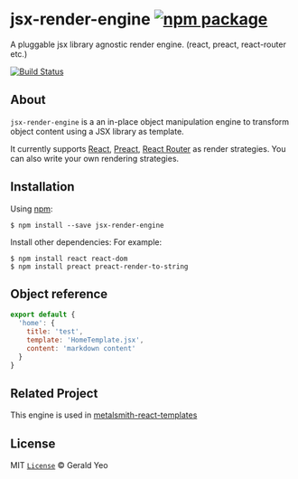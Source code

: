 # jsx-render-engine [![npm package][npm-badge]][npm-link]
A pluggable jsx library agnostic render engine. (react, preact, react-router etc.)

[![Build Status][build-badge]][build-link]

## About
`jsx-render-engine` is a an in-place object manipulation engine to transform object content using a JSX library as template.

It currently supports
[React](https://facebook.github.io/react/),
[Preact](https://www.npmjs.com/package/preact),
[React Router](https://www.npmjs.com/package/react-router)
as render strategies. You can also write your own rendering strategies.

## Installation

Using [npm](https://www.npmjs.com/):

```
$ npm install --save jsx-render-engine
```

Install other dependencies: For example:

```
$ npm install react react-dom
$ npm install preact preact-render-to-string
```

## Object reference

```js
export default {
  'home': {
    title: 'test',
    template: 'HomeTemplate.jsx',
    content: 'markdown content'
  }
}
```

## Related Project

This engine is used in [metalsmith-react-templates](https://github.com/yeojz/metalsmith-react-templates)

## License

MIT [`License`](/LICENSE) © Gerald Yeo

[npm-badge]: https://img.shields.io/npm/v/jsx-render-engine.svg?style=flat-square
[npm-link]: https://www.npmjs.com/package/jsx-render-engine.svg

[build-badge]: https://img.shields.io/circleci/project/github/yeojz/jsx-render-engine.svg?style=flat-square
[build-link]: https://circleci.com/gh/yeojz/jsx-render-engine.svg
